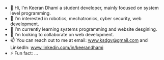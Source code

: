 - 👋 Hi, I’m Keeran Dhami a student developer, mainly focused on system level programming. 
- 👀 I’m interested in robotics, mechatronics, cyber security, web development.
- 🌱 I’m currently learning systems programming and website desgining.
- 💞️ I’m looking to collaborate on web development.
- 📫 You can reach out to me at email: www.ksdgv@gmail.com and LinkedIn: www.linkedin.com/in/keerandhami
- ⚡ Fun fact: ...

<!---
ksdgv/ksdgv is a ✨ special ✨ repository because its `README.md` (this file) appears on your GitHub profile.
You can click the Preview link to take a look at your changes.
--->
